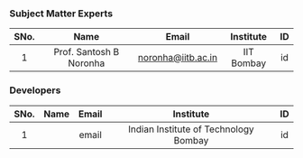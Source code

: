 ### Subject Matter Experts
| SNo. | Name | Email | Institute | ID |
| :---: | :---: | :---: | :---: | :---: |
| 1 | Prof. Santosh B Noronha | noronha@iitb.ac.in | IIT Bombay | id |

### Developers
| SNo. | Name | Email | Institute | ID |
| :---: | :---: | :---: | :---: | :---: |
| 1 |  | email | Indian Institute of Technology Bombay | id |